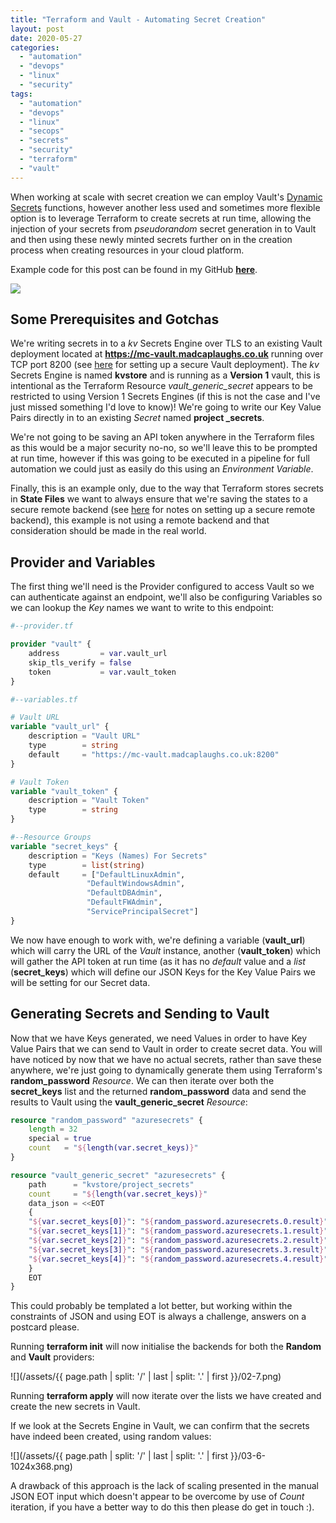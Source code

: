 ```yaml
---
title: "Terraform and Vault - Automating Secret Creation"
layout: post
date: 2020-05-27
categories: 
  - "automation"
  - "devops"
  - "linux"
  - "security"
tags: 
  - "automation"
  - "devops"
  - "linux"
  - "secops"
  - "secrets"
  - "security"
  - "terraform"
  - "vault"
---
```


When working at scale with secret creation we can employ Vault's [Dynamic Secrets](https://learn.hashicorp.com/vault/getting-started/dynamic-secrets) functions, however another less used and sometimes more flexible option is to leverage Terraform to create secrets at run time, allowing the injection of your secrets from _pseudorandom_ secret generation in to Vault and then using these newly minted secrets further on in the creation process when creating resources in your cloud platform.

Example code for this post can be found in my GitHub [**here**](https://github.com/tinfoilcipher/blogexamples/tree/main/terraform-vault-example).

<img src="/assets/{{ page.path | split: '/' | last | split: '.' | first }}/01-7.png" class="scaled-img-75">

## Some Prerequisites and Gotchas

We're writing secrets in to a _kv_ Secrets Engine over TLS to an existing Vault deployment located at **https://mc-vault.madcaplaughs.co.uk** running over TCP port 8200 (see [here](/hashicorp-vault-secure-installation-and-setup/) for setting up a secure Vault deployment). The _kv_ Secrets Engine is named **kvstore** and is running as a **Version 1** vault, this is intentional as the Terraform Resource _vault\_generic\_secret_ appears to be restricted to using Version 1 Secrets Engines (if this is not the case and I've just missed something I'd love to know)! We're going to write our Key Value Pairs directly in to an existing _Secret_ named **project _secrets**.

We're not going to be saving an API token anywhere in the Terraform files as this would be a major security no-no, so we'll leave this to be prompted at run time, however if this was going to be executed in a pipeline for full automation we could just as easily do this using an _Environment Variable_.

Finally, this is an example only, due to the way that Terraform stores secrets in **State Files** we want to always ensure that we're saving the states to a secure remote backend (see [here](/terraform-vault-and-azure-storage-centralised-iac-for-cloud-provisioning/) for notes on setting up a secure remote backend), this example is not using a remote backend and that consideration should be made in the real world.

## Provider and Variables

The first thing we'll need is the Provider configured to access Vault so we can authenticate against an endpoint, we'll also be configuring Variables so we can lookup the _Key_ names we want to write to this endpoint:

```terraform
#--provider.tf

provider "vault" {
    address         = var.vault_url
    skip_tls_verify = false
    token           = var.vault_token
}
```

```terraform
#--variables.tf

# Vault URL
variable "vault_url" {
    description = "Vault URL"
    type        = string
    default     = "https://mc-vault.madcaplaughs.co.uk:8200"
}

# Vault Token
variable "vault_token" {
    description = "Vault Token"
    type        = string
}

#--Resource Groups
variable "secret_keys" {
    description = "Keys (Names) For Secrets"
    type        = list(string)
    default     = ["DefaultLinuxAdmin",
                 "DefaultWindowsAdmin",
                 "DefaultDBAdmin",
                 "DefaultFWAdmin",
                 "ServicePrincipalSecret"]
}
```

We now have enough to work with, we're defining a variable (**vault_url**) which will carry the URL of the _Vault_ instance, another (**vault_token**) which will gather the API token at run time (as it has no _default_ value and a _list_ (**secret_keys**) which will define our JSON Keys for the Key Value Pairs we will be setting for our Secret data.

## Generating Secrets and Sending to Vault

Now that we have Keys generated, we need Values in order to have Key Value Pairs that we can send to Vault in order to create secret data. You will have noticed by now that we have no actual secrets, rather than save these anywhere, we're just going to dynamically generate them using Terraform's **random_password** _Resource_. We can then iterate over both the **secret_keys** list and the returned **random_password** data and send the results to Vault using the **vault_generic_secret** _Resource_:

```terraform
resource "random_password" "azuresecrets" {
    length = 32
    special = true
    count   = "${length(var.secret_keys)}"
}

resource "vault_generic_secret" "azuresecrets" {
    path      = "kvstore/project_secrets"
    count     = "${length(var.secret_keys)}"
    data_json = <<EOT
    {
    "${var.secret_keys[0]}": "${random_password.azuresecrets.0.result}",
    "${var.secret_keys[1]}": "${random_password.azuresecrets.1.result}",
    "${var.secret_keys[2]}": "${random_password.azuresecrets.2.result}",
    "${var.secret_keys[3]}": "${random_password.azuresecrets.3.result}",
    "${var.secret_keys[4]}": "${random_password.azuresecrets.4.result}"
    }
    EOT
}
```

This could probably be templated a lot better, but working within the constraints of JSON and using EOT is always a challenge, answers on a postcard please.

Running **terraform init** will now initialise the backends for both the **Random** and **Vault** providers:

![](/assets/{{ page.path | split: '/' | last | split: '.' | first }}/02-7.png)

Running **terraform apply** will now iterate over the lists we have created and create the new secrets in Vault.

If we look at the Secrets Engine in Vault, we can confirm that the secrets have indeed been created, using random values:

![](/assets/{{ page.path | split: '/' | last | split: '.' | first }}/03-6-1024x368.png)

A drawback of this approach is the lack of scaling presented in the manual JSON EOT input which doesn't appear to be overcome by use of _Count_ iteration, if you have a better way to do this then please do get in touch :).
